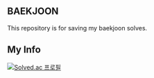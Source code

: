 ## BAEKJOON

This repository is for saving my baekjoon solves.  


## My Info
[![Solved.ac
프로필](http://mazassumnida.wtf/api/v2/generate_badge?boj=chhan2759)](https://solved.ac/chhan2759)
